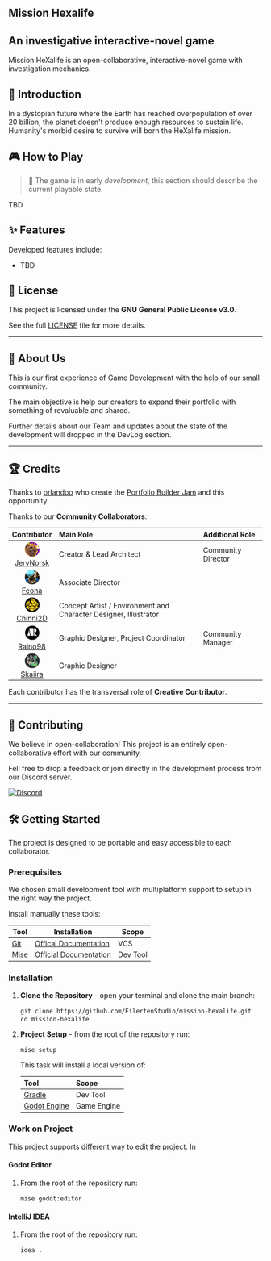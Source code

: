 Mission Hexalife
---

## An investigative interactive-novel game
Mission HeXalife is an open-collaborative, interactive-novel game with investigation mechanics.

## 📖 Introduction
In a dystopian future where the Earth has reached overpopulation of over 20 billion, the planet doesn't produce enough 
resources to sustain life. Humanity's morbid desire to survive will born the HeXalife mission.

## 🎮 How to Play
> 📢
> The game is in early _development_, this section should describe the current playable state.

TBD

## ✨ Features
Developed features include:
- TBD

## 📜 License
This project is licensed under the **GNU General Public License v3.0**.

See the full [LICENSE](./LICENSE) file for more details.

---
## 🪪 About Us
This is our first experience of Game Development with the help of our small community.

The main objective is help our creators to expand their portfolio with something of revaluable and shared.

Further details about our Team and updates about the state of the development will dropped in the DevLog section.

---
## 🏆 Credits
Thanks to [orlandoo](https://orlandoo.itch.io/) who create the [Portfolio Builder Jam](https://orlandoo.itch.io/portfolio-builders-jams) and this opportunity.

Thanks to our **Community Collaborators**:

|                                                      Contributor                                                       | Main Role                                                        | Additional Role     |
|:----------------------------------------------------------------------------------------------------------------------:|:-----------------------------------------------------------------|:--------------------|
|    [<img src="./docs/assets/contributors/jervnorsk-pfp.png" width=30px><br/>JervNorsk](https://linktr.ee/jervnorsk)    | Creator & Lead Architect                                         | Community Director  |
|   [<img src="./docs/assets/contributors/feona-pfp.png" width=30px><br/>Feona](https://www.twitch.tv/grumpywolverine)   | Associate Director                                               |                     |
| [<img src="./docs/assets/contributors/chinni2d-pfp.png" width=30px><br/>Chinni2D](https://www.instagram.com/chinni2d/) | Concept Artist / Environment and Character Designer, Illustrator |                     |
|       [<img src="./docs/assets/contributors/raino98-pfp.png" width=30px><br/>Raino98](https://linktr.ee/raino98)       | Graphic Designer, Project Coordinator                            | Community Manager   |
|       [<img src="./docs/assets/contributors/skaiira-pfp.png" width=30px><br/>Skaiira](https://skaiira.carrd.co)        | Graphic Designer                                                 |                     |

Each contributor has the transversal role of **Creative Contributor**.

---
## 🤝 Contributing
We believe in open-collaboration! This project is an entirely open-collaborative effort with our community. 

Fell free to drop a feedback or join directly in the development process from our Discord server.

<a href="https://discord.gg/qq2xXPNPxg" target="_blank">
   <img src="https://images.icon-icons.com/3132/PNG/512/discord_social_network_communication_interaction_message_icon_192260.png" alt="Discord" title="Discord" width="50xp">
</a>


## 🛠️ Getting Started
The project is designed to be portable and easy accessible to each collaborator.

### Prerequisites
We chosen small development tool with multiplatform support to setup in the right way the project.

Install manually these tools:

| Tool                          | Installation                                                                           | Scope    |
|-------------------------------|----------------------------------------------------------------------------------------|----------|
| [Git](https://git-scm.com/)   | [Offical Documentation](https://git-scm.com/book/en/v2/Getting-Started-Installing-Git) | VCS      |
| [Mise](https://mise.jdx.dev/) | [Official Documentation](https://mise.jdx.dev/getting-started.html)                    | Dev Tool |


### Installation

1. **Clone the Repository** - open your terminal and clone the main branch:
    ```shell
    git clone https://github.com/EilertenStudio/mission-hexalife.git
    cd mission-hexalife
    ```
1. **Project Setup** - from the root of the repository run:
    ```shell
    mise setup
    ```
   This task will install a local version of:

   | Tool                                     | Scope       |
   |------------------------------------------|-------------|
   | [Gradle](https://gradle.org/)            | Dev Tool    |
   | [Godot Engine](https://godotengine.org/) | Game Engine |


### Work on Project

This project supports different way to edit the project. In
   
#### Godot Editor
1. From the root of the repository run:
    ```shell
    mise godot:editor
    ```

#### IntelliJ IDEA
1. From the root of the repository run:
   ```shell
   idea .
   ```
